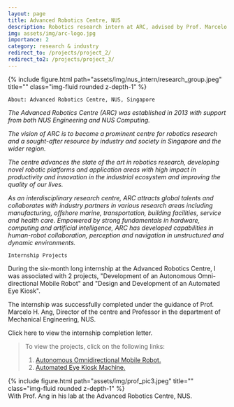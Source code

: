 ```yaml
---
layout: page
title: Advanced Robotics Centre, NUS
description: Robotics research intern at ARC, advised by Prof. Marcelo H. Ang at the National University of Singapore from Jan-June 2022.
img: assets/img/arc-logo.jpg
importance: 2
category: research & industry
redirect_to: /projects/project_2/
redirect_to2: /projects/project_3/
---
```


<div class="row">
  <div class="col-sm mt-3 mt-md-0">
  {% include figure.html path="assets/img/nus_intern/research_group.jpeg" title="" class="img-fluid rounded z-depth-1" %}
  </div>
</div>

    About: Advanced Robotics Centre, NUS, Singapore

*The Advanced Robotics Centre (ARC) was established in 2013 with support from both NUS Engineering and NUS Computing.*

*The vision of ARC is to become a prominent centre for robotics research and a sought-after resource by industry and society in Singapore and the wider region.*

*The centre advances the state of the art in robotics research, developing novel robotic platforms and application areas with high impact in productivity and innovation in the industrial ecosystem and improving the quality of our lives.*

*As an interdisciplinary research centre, ARC attracts global talents and collaborates with industry partners in various research areas including manufacturing, offshore marine, transportation, building facilities, service and health care. Empowered by strong fundamentals in hardware, computing and artificial intelligence, ARC has developed capabilities in human-robot collaboration, perception and navigation in unstructured and dynamic environments.*

    Internship Projects

During the six-month long internship at the Advanced Robotics Centre, I was associated with 2 projects, "Development of an Autonomous Omni-directional Mobile Robot" and "Design and Development of an Automated Eye Kiosk".

The internship was successfully completed under the guidance of Prof. Marcelo H. Ang, Director of the centre and Professor in the department of Mechanical Engineering, NUS.

Click here to view the internship completion letter.

>To view the projects, click on the following links:
>1. <a href="{{ page.redirect_to }}">Autonomous Omnidirectional Mobile Robot.</a>
>2. <a href="{{ page.redirect_to2 }}">Automated Eye Kiosk Machine.</a>

<div class="row">
  <div class="col-sm-6 mt-3 mt-md-0">
  {% include figure.html path="assets/img/prof_pic3.jpeg" title="" class="img-fluid rounded z-depth-1" %}
  <div class="caption">
    With Prof. Ang in his lab at the Advanced Robotics Centre, NUS.
  </div>
  </div>
</div>
